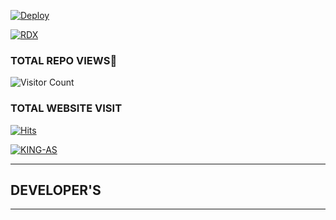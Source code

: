 [![Deploy](https://www.herokucdn.com/deploy/button.svg)](https://heroku.com/deploy?template=https://github.com/KINGS-AS/RDX_V2)

[![RDX](https://readme-typing-svg.herokuapp.com?font=&color=%23001FF7&vCenter=true&multiline=true&height=80&lines=HI+WELCOME+TO+RDX+V2+REPO;Thanks+to+MY++DEVELOPERS)](NOTHING)


  ### TOTAL REPO VIEWS📍

![Visitor Count](https://profile-counter.glitch.me/KINGS-AS/count.svg)
  
### TOTAL WEBSITE VISIT
  [![Hits](https://hits.seeyoufarm.com/api/count/incr/badge.svg?url=https://rdx-whtsapp-bot-website.yolasite.com/&count_bg=%2379C83D&title_bg=%23030303&icon=webauthn.svg&icon_color=%23FFFAFA&title=WEBSITE+VISITORS&edge_flat=false)](https://rdx-whtsapp-bot-website.yolasite.com/)

[![KING-AS](https://telegra.ph/file/7c94b6caec81a6e7e521e.jpg?size=100000)](https://github.com/KING-AS)

-----------


## DEVELOPER'S


-----------
